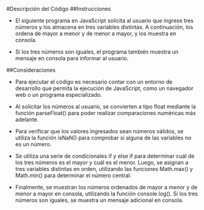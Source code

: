 #Descripción del Código
##Instrucciones
- El siguiente programa en JavaScript solicita al usuario que ingrese tres números y los almacena en tres variables distintas. A continuación, los ordena de mayor a menor y de menor a mayor, y los muestra en consola.

- Si los tres números son iguales, el programa también muestra un mensaje en consola para informar al usuario.

##Consideraciones
- Para ejecutar el código es necesario contar con un entorno de desarrollo que permita la ejecución de JavaScript, como un navegador web o un programa especializado.

- Al solicitar los números al usuario, se convierten a tipo float mediante la función parseFloat() para poder realizar comparaciones numéricas más adelante.

- Para verificar que los valores ingresados sean números válidos, se utiliza la función isNaN() para comprobar si alguna de las variables no es un número.

- Se utiliza una serie de condicionales if y else if para determinar cuál de los tres números es el mayor y cuál es el menor. Luego, se asignan a tres variables distintas en orden, utilizando las funciones Math.max() y Math.min() para determinar el número central.

- Finalmente, se muestran los números ordenados de mayor a menor y de menor a mayor en consola, utilizando la función console.log(). Si los tres números son iguales, se muestra un mensaje adicional en consola.
